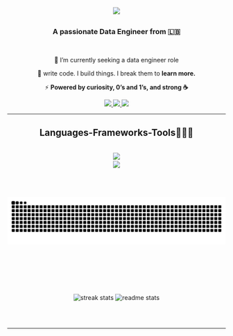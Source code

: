 

<!--
### Hi there 👋
**moaskary/moaskary** is a ✨ _special_ ✨ repository because its `README.md` (this file) appears on your GitHub profile.

Here are some ideas to get you started:

- 🔭 I’m currently working on ...
- 🌱 I’m currently learning ...
- 👯 I’m looking to collaborate on ...
- 🤔 I’m looking for help with ...
- 💬 Ask me about ...
- 📫 How to reach me: ...
- 😄 Pronouns: ...
- ⚡ Fun fact: ...
-->
<h1 align="center">
    <img src="https://readme-typing-svg.herokuapp.com/?font=Righteous&size=35&center=true&vCenter=true&width=600&height=70&duration=4000&lines=Hi+There!+👋;+I'm+Mohamad+Abu+Abbas!;+A+Data+Engineer+⚡;" />
</h1>
<h3 align="center">A passionate Data Engineer from 🇱🇧</h3>
<br/>

<div align="center">
 
 🔭 I’m currently seeking a data engineer role
 
 🌱  write code. I build things. I break them to **learn more.**
 
 ⚡ **Powered by curiosity, 0’s and 1’s, and strong ☕️**

 </div>

<div align="center"> 
  <a href="mailto:mohamadabuabbass@gmail.com">
    <img src="https://skillicons.dev/icons?i=gmail" />
  </a>
  <a href="http://linkedin.com/in/mohamad-abu-abbas-8b9b78248" target="_blank">
    <img src="https://skillicons.dev/icons?i=linkedin" />
  </a>
    <a href="https://www.instagram.com/_moaskari_?igsh=cHh5dHJiNGxwa3Bz&utm_source=qr">
    <img src="https://skillicons.dev/icons?i=instagram" />
  </a>
</div>


 <hr/>
 
<h2 align="center">Languages-Frameworks-Tools👨🏻‍💻</h2>
<br/>
<div align="center">
    <img src="https://skillicons.dev/icons?i=bash,airflow,vscode,git,github,prefect,docker" /><br>
    <img src="https://skillicons.dev/icons?i=java,python,sql,postgresql,pandas,firebase" /><br>
</div>

<br/>


<div align="center">
  <h2></h2>
  <br>
  <img alt="snake eating my contributions" src="https://raw.githubusercontent.com/moaskary/moaskary/output/github-contribution-grid-snake-dark.svg" />
  
  <br/><br/><br/>
</div>



<h2 align="center"> </h2>
<br>
<div align=center>
    <img width=410 src="https://streak-stats.demolab.com/?user=moaskary&count_private=true&theme=react&border_radius=10" alt="streak stats"/> 
    <img width=390 src="https://github-readme-stats.vercel.app/api?username=moaskary&count_private=true&show_icons=true&theme=react&rank_icon=github&border_radius=10" alt="readme stats" />


    
</div>

<br/><br/>

<hr/>

<br/>
